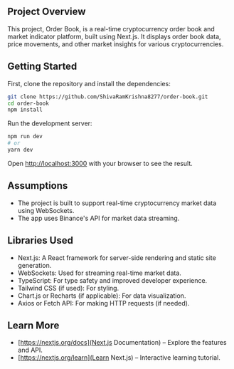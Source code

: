 ## Project Overview

This project, Order Book, is a real-time cryptocurrency order book and market indicator platform, built using Next.js. It displays order book data, price movements, and other market insights for various cryptocurrencies.

## Getting Started

First, clone the repository and install the dependencies:

```bash
git clone https://github.com/ShivaRamKrishna8277/order-book.git
cd order-book
npm install
```

Run the development server:

```bash
npm run dev
# or
yarn dev
```

Open [http://localhost:3000](http://localhost:3000) with your browser to see the result.

## Assumptions

- The project is built to support real-time cryptocurrency market data using WebSockets.
- The app uses Binance's API for market data streaming.

## Libraries Used

- Next.js: A React framework for server-side rendering and static site generation.
- WebSockets: Used for streaming real-time market data.
- TypeScript: For type safety and improved developer experience.
- Tailwind CSS (if used): For styling.
- Chart.js or Recharts (if applicable): For data visualization.
- Axios or Fetch API: For making HTTP requests (if needed).

## Learn More

- [https://nextjs.org/docs](Next.js Documentation) – Explore the features and API.
- [https://nextjs.org/learn](Learn Next.js) – Interactive learning tutorial.
